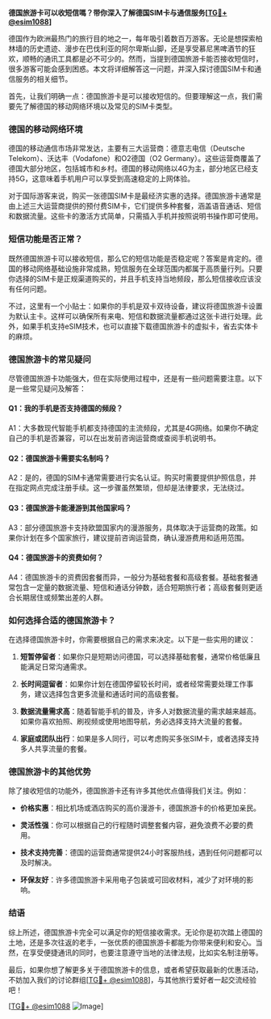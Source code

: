 **德国旅游卡可以收短信嗎？带你深入了解德国SIM卡与通信服务[[TG💪+ @esim1088](https://t.me/s/esim1088)]**

德国作为欧洲最热门的旅行目的地之一，每年吸引着数百万游客。无论是想探索柏林墙的历史遗迹、漫步在巴伐利亚的阿尔卑斯山脚，还是享受慕尼黑啤酒节的狂欢，顺畅的通讯工具都是必不可少的。然而，当提到德国旅游卡能否接收短信时，很多游客可能会感到困惑。本文将详细解答这一问题，并深入探讨德国SIM卡和通信服务的相关细节。

首先，让我们明确一点：德国旅游卡是可以接收短信的。但要理解这一点，我们需要先了解德国的移动网络环境以及常见的SIM卡类型。

### 德国的移动网络环境

德国的移动通信市场非常发达，主要有三大运营商：德意志电信（Deutsche Telekom）、沃达丰（Vodafone）和O2德国（O2 Germany）。这些运营商覆盖了德国大部分地区，包括城市和乡村。德国的移动网络以4G为主，部分地区已经支持5G，这意味着手机用户可以享受到高速稳定的上网体验。

对于国际游客来说，购买一张德国SIM卡是最经济实惠的选择。德国旅游卡通常是由上述三大运营商提供的预付费SIM卡，它们提供多种套餐，涵盖语音通话、短信和数据流量。这些卡的激活方式简单，只需插入手机并按照说明书操作即可使用。

### 短信功能是否正常？

既然德国旅游卡可以接收短信，那么它的短信功能是否稳定呢？答案是肯定的。德国的移动网络基础设施非常成熟，短信服务在全球范围内都属于高质量行列。只要你选择的SIM卡是正规渠道购买的，并且手机支持当地频段，那么短信接收应该没有任何问题。

不过，这里有一个小贴士：如果你的手机是双卡双待设备，建议将德国旅游卡设置为默认主卡。这样可以确保所有来电、短信和数据流量都通过这张卡进行处理。此外，如果手机支持eSIM技术，也可以直接下载德国旅游卡的虚拟卡，省去实体卡的麻烦。

### 德国旅游卡的常见疑问

尽管德国旅游卡功能强大，但在实际使用过程中，还是有一些问题需要注意。以下是一些常见疑问及解答：

#### Q1：我的手机是否支持德国的频段？
A1：大多数现代智能手机都支持德国的主流频段，尤其是4G网络。如果你不确定自己的手机是否兼容，可以在出发前咨询运营商或查阅手机说明书。

#### Q2：德国旅游卡需要实名制吗？
A2：是的，德国的SIM卡通常需要进行实名认证。购买时需要提供护照信息，并在指定网点完成注册手续。这一步骤虽然繁琐，但却是法律要求，无法绕过。

#### Q3：德国旅游卡能漫游到其他国家吗？
A3：部分德国旅游卡支持欧盟国家内的漫游服务，具体取决于运营商的政策。如果你计划在多个国家旅行，建议提前咨询运营商，确认漫游费用和适用范围。

#### Q4：德国旅游卡的资费如何？
A4：德国旅游卡的资费因套餐而异，一般分为基础套餐和高级套餐。基础套餐通常包含一定量的数据流量、短信和通话分钟数，适合短期旅行者；高级套餐则更适合长期居住或频繁出差的人群。

### 如何选择合适的德国旅游卡？

在选择德国旅游卡时，你需要根据自己的需求来决定。以下是一些实用的建议：

1. **短暂停留者**：如果你只是短期访问德国，可以选择基础套餐，通常价格低廉且能满足日常沟通需求。
   
2. **长时间逗留者**：如果你计划在德国停留较长时间，或者经常需要处理工作事务，建议选择包含更多流量和通话时间的高级套餐。

3. **数据流量需求高**：随着智能手机的普及，许多人对数据流量的需求越来越高。如果你喜欢拍照、刷视频或使用地图导航，务必选择支持大流量的套餐。

4. **家庭或团队出行**：如果是多人同行，可以考虑购买多张SIM卡，或者选择支持多人共享流量的套餐。

### 德国旅游卡的其他优势

除了接收短信的功能外，德国旅游卡还有许多其他优点值得我们关注。例如：

- **价格实惠**：相比机场或酒店购买的高价漫游卡，德国旅游卡的价格更加亲民。
  
- **灵活性强**：你可以根据自己的行程随时调整套餐内容，避免浪费不必要的费用。

- **技术支持完善**：德国的运营商通常提供24小时客服热线，遇到任何问题都可以及时解决。

- **环保友好**：许多德国旅游卡采用电子包装或可回收材料，减少了对环境的影响。

### 结语

综上所述，德国旅游卡完全可以满足你的短信接收需求。无论你是初次踏上德国的土地，还是多次往返的老手，一张优质的德国旅游卡都能为你带来便利和安心。当然，在享受便捷通讯的同时，也要注意遵守当地的法律法规，比如实名制注册等。

最后，如果你想了解更多关于德国旅游卡的信息，或者希望获取最新的优惠活动，不妨加入我们的讨论群组[[TG💪+ @esim1088](https://t.me/s/esim1088)]，与其他旅行爱好者一起交流经验吧！

[[TG💪+ @esim1088](https://t.me/s/esim1088) ![Image](https://i.postimg.cc/4NQfJmqS/Snipaste-2025-05-13-00-14-12.png)]